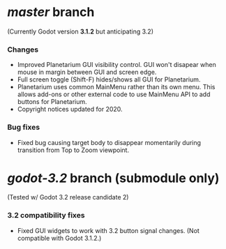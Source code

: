 # _master_ branch
(Currently Godot version **3.1.2** but anticipating 3.2)

### Changes
* Improved Planetarium GUI visibility control. GUI won't disapear when mouse in margin between GUI and screen edge.
* Full screen toggle (Shift-F) hides/shows all GUI for Planetarium. 
* Planetarium uses common MainMenu rather than its own menu. This allows add-ons or other external code to use MainMenu API to add buttons for Planetarium.
* Copyright notices updated for 2020.

### Bug fixes
* Fixed bug causing target body to disappear momentarily during transition from Top to Zoom viewpoint.

# _godot-3.2_ branch (submodule only)
(Tested w/ Godot 3.2 release candidate 2)

### 3.2 compatibility fixes
* Fixed GUI widgets to work with 3.2 button signal changes. (Not compatible with Godot 3.1.2.)
